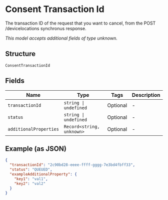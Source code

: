 
# Consent Transaction Id

The transaction ID of the request that you want to cancel, from the POST /devicelocations synchronus response.

*This model accepts additional fields of type unknown.*

## Structure

`ConsentTransactionId`

## Fields

| Name | Type | Tags | Description |
|  --- | --- | --- | --- |
| `transactionId` | `string \| undefined` | Optional | - |
| `status` | `string \| undefined` | Optional | - |
| `additionalProperties` | `Record<string, unknown>` | Optional | - |

## Example (as JSON)

```json
{
  "transactionId": "2c90bd28-eeee-ffff-gggg-7e3bd4fbff33",
  "status": "QUEUED",
  "exampleAdditionalProperty": {
    "key1": "val1",
    "key2": "val2"
  }
}
```

